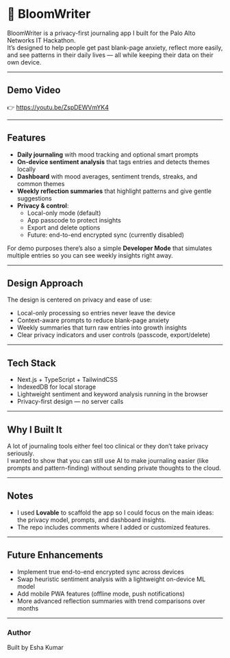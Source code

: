 # 🌱 BloomWriter

BloomWriter is a privacy-first journaling app I built for the Palo Alto Networks IT Hackathon.  
It’s designed to help people get past blank-page anxiety, reflect more easily, and see patterns in their daily lives — all while keeping their data on their own device.

---

## Demo Video
👉 https://youtu.be/ZspDEWVmYK4

---

## Features
- **Daily journaling** with mood tracking and optional smart prompts
- **On-device sentiment analysis** that tags entries and detects themes locally
- **Dashboard** with mood averages, sentiment trends, streaks, and common themes
- **Weekly reflection summaries** that highlight patterns and give gentle suggestions
- **Privacy & control**:
  - Local-only mode (default)
  - App passcode to protect insights
  - Export and delete options
  - Future: end-to-end encrypted sync (currently disabled)

For demo purposes there’s also a simple **Developer Mode** that simulates multiple entries so you can see weekly insights right away.

---
## Design Approach

The design is centered on privacy and ease of use:
- Local-only processing so entries never leave the device
- Context-aware prompts to reduce blank-page anxiety
- Weekly summaries that turn raw entries into growth insights
- Clear privacy indicators and user controls (passcode, export/delete)

---
## Tech Stack
- Next.js + TypeScript + TailwindCSS
- IndexedDB for local storage
- Lightweight sentiment and keyword analysis running in the browser
- Privacy-first design — no server calls

---

## Why I Built It
A lot of journaling tools either feel too clinical or they don’t take privacy seriously.  
I wanted to show that you can still use AI to make journaling easier (like prompts and pattern-finding) without sending private thoughts to the cloud.  

---

## Notes
- I used **Lovable** to scaffold the app so I could focus on the main ideas: the privacy model, prompts, and dashboard insights.  
- The repo includes comments where I added or customized features.  

---

## Future Enhancements
- Implement true end-to-end encrypted sync across devices
- Swap heuristic sentiment analysis with a lightweight on-device ML model
- Add mobile PWA features (offline mode, push notifications)
- More advanced reflection summaries with trend comparisons over months

---
### Author
Built by Esha Kumar
